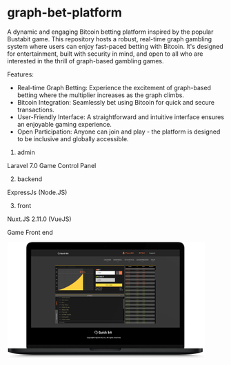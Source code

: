 # graph-bet-platform
A dynamic and engaging Bitcoin betting platform inspired by the popular Bustabit game. This repository hosts a robust, real-time graph gambling system where users can enjoy fast-paced betting with Bitcoin. It's designed for entertainment, built with security in mind, and open to all who are interested in the thrill of graph-based gambling games.


Features:

- Real-time Graph Betting: Experience the excitement of graph-based betting where the multiplier increases as the graph climbs.
- Bitcoin Integration: Seamlessly bet using Bitcoin for quick and secure transactions.
- User-Friendly Interface: A straightforward and intuitive interface ensures an enjoyable gaming experience.
- Open Participation: Anyone can join and play - the platform is designed to be inclusive and globally accessible.


1. admin

Laravel 7.0 
Game Control Panel

2. backend

ExpressJs (Node.JS)

3. front

Nuxt.JS 2.11.0 (VueJS)   

Game Front end

![NotebookGraph](/front/static/imgs/firstpage/notebook.png "NotebookGraph")
